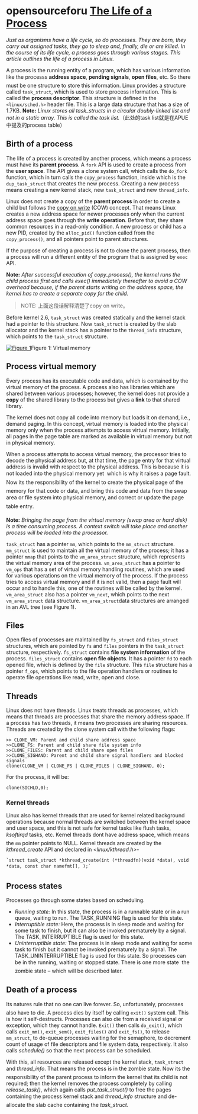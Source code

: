 # opensourceforu [The Life of a Process](https://opensourceforu.com/2016/03/the-life-of-a-process/)

*Just as organisms have a life cycle, so do processes. They are born, they carry out assigned tasks, they go to sleep and, finally, die or are killed. In the course of its life cycle, a process goes through various stages. This article outlines the life of a process in Linux.*

A process is the running entity of a program, which has various information like the processs **address space**, **pending signals**, **open files**, etc. So there must be one structure to store this information. Linux provides a structure called `task_struct`, which is used to store process information. This is called the **process descriptor**. This structure is defined in the `<linux/sched.h>` header file. This is a large data structure that has a size of 1.7KB.
**Note:** *Linux stores all task_structs in a circular doubly-linked list and not in a static array. This is called the task list.*（此处的task list就是在APUE中提及的process table）

## **Birth of a process**

The life of a process is created by another process, which means a process must have its **parent process**. A `fork` API is used to create a process from the **user space**. The API gives a clone system call, which calls the `do_fork` function, which in turn calls the `copy_process` function, inside which is the `dup_task_struct` that creates the new process. Creating a new process means creating a new kernel stack, new `task_struct` and new `thread_info`.

Linux does not create a copy of the **parent process** in order to create a child but follows the [copy on write](https://en.wikipedia.org/wiki/Copy-on-write) (COW) concept. That means Linux creates a new address space for newer processes only when the current address space goes through the **write operation**. Before that, they share common resources in a read-only condition. A new process or child has a new PID, created by the `alloc_pid()` function called from the `copy_process()`, and all pointers point to parent structures.

If the purpose of creating a process is not to clone the parent process, then a process will run a different entity of the program that is assigned by `exec` API.

**Note:** *After successful execution of copy_process(), the kernel runs the child process first and calls exec() immediately thereafter to avoid a COW overhead because, if the parent starts writing on the address space, the kernel has to create a separate copy for the child.*

> NOTE: 上面这段话解释清楚了copy on write。

Before kernel 2.6, `task_struct` was created statically and the kernel stack had a pointer to this structure. Now `task_struct` is created by the slab allocator and the kernel stack has a pointer to the `thread_info` structure, which points to the `task_struct` structure.

[![Figure 1](https://i0.wp.com/opensourceforu.com/wp-content/uploads/2016/02/Figure-116-350x239.jpg?resize=350%2C239)](https://i1.wp.com/opensourceforu.com/wp-content/uploads/2016/02/Figure-116.jpg)Figure 1: Virtual memory





## **Process virtual memory**

Every process has its executable code and data, which is contained by the virtual memory of the process. A process also has libraries which are shared between various processes; however, the kernel does not provide a **copy** of the shared library to the process but gives a **link** to that shared library.

The kernel does not copy all code into memory but loads it on demand, i.e., demand paging. In this concept, virtual memory is loaded into the physical memory only when the process attempts to access virtual memory. Initially, all pages in the page table are marked as available in virtual memory but not in physical memory.

When a process attempts to access virtual memory, the processor tries to decode the physical address but, at that time, the page entry for that virtual address is invalid with respect to the physical address. This is because it is not loaded into the physical memory yet ­ which is why it raises a page fault. Now its the responsibility of the kernel to create the physical page of the memory for that code or data, and bring this code and data from the swap area or file system into physical memory, and correct or update the page table entry.

**Note:** *Bringing the page from the virtual memory (swap area or hard disk) is a time consuming process. A context switch will take place and another process will be loaded into the processor.*

`task_struct` has a pointer `mm`, which points to the `mm_struct` structure. `mm_struct` is used to maintain all the virtual memory of the process; it has a pointer `mmap` that points to the `vm_area_struct` structure, which represents the virtual memory area of the process. `vm_area_struct` has a pointer to `vm_ops` that has a set of virtual memory handling routines, which are used for various operations on the virtual memory of the process. If the process tries to access virtual memory and if it is not valid, then a page fault will occur and to handle this, one of the routines will be called by the kernel. `vm_area_struct` also has a pointer `vm_next`, which points to the next `vm_area_struct` data structure. `vm_area_struct`data structures are arranged in an AVL tree (see Figure 1).

## **Files**

Open files of processes are maintained by `fs_struct` and `files_struct` structures, which are pointed by `fs` and `files` pointers in the `task_struct` structure, respectively. `fs_struct` contains **file system information** of the process. `files_struct` contains **open file objects**. It has a pointer `fd` to each opened file, which is defined by the `file` structure. This `file` structure has a pointer `f_ops`, which points to the file operation handlers or routines to operate file operations like read, write, open and close.

## **Threads**

Linux does not have threads. Linux treats threads as processes, which means that threads are processes that share the memory address space. If a process has two threads, it means two processes are sharing resources.
Threads are created by the clone system call with the following flags:

```
>> CLONE_VM: Parent and child share address space
>>CLONE_FS: Parent and child share file system info
>>CLONE_FILES: Parent and child share open files
>>CLONE_SIGHAND: Parent and child share signal handlers and blocked signals
clone(CLONE_VM | CLONE_FS | CLONE_FILES | CLONE_SIGHAND, 0);
```

For the process, it will be:

```
clone(SICHLD,0);
```

### **Kernel threads**

Linux also has kernel threads that are used for kernel related background operations because normal threads are switched between the kernel space and user space, and this is not safe for kernel tasks like flush tasks, *ksoftirqd* tasks, etc. Kernel threads dont have address space, which means the `mm` pointer points to NULL.
Kernel threads are created by the *kthread_create* API and declared in *<linux/kthread.h>-*

```
`struct task_struct *kthread_create(int (*threadfn)(void *data), void *data, const char namefmt[], );`
```

## **Process states**

Processes go through some states based on scheduling.

- *Running state:* In this state, the process is in a runnable state or in a run queue, waiting to run. The TASK_RUNNING flag is used for this state.
- *Interruptible state:* Here, the process is in sleep mode and waiting for some task to finish, but it can also be invoked prematurely by a signal. The TASK_INTERRUPTIBLE flag is used for this state.
- *Uninterruptible state:* The process is in sleep mode and waiting for some task to finish but it cannot be invoked prematurely by a signal. The TASK_UNINTERRUPTIBLE flag is used for this state.
  So processes can be in the running, waiting or stopped state. There is one more state  the zombie state – which will be described later.

## **Death of a process**

Its natures rule that no one can live forever. So, unfortunately, processes also have to die. A process dies by itself by calling `exit()` system call. This is how it self-destructs. Processes can also die from a received signal or exception, which they cannot handle. `Exit()` then calls `do_exit()`, which calls `exit_mm()`, `exit_sem()`, `exit_files()` and `exit_fs()`, to release `mm_struct`, to de-queue processes waiting for the semaphore, to decrement count of usage of file descriptors and file system data, respectively. It also calls *schedule()* so that the next process can be scheduled.

With this, all resources are released except the kernel stack, `task_struct` and *thread_info*. That means the process is in the zombie state. Now its the responsibility of the parent process to inform the kernel that its child is not required; then the kernel removes the process completely by calling *release_task()*, which again calls *put_task_struct()* to free the pages containing the process kernel stack and *thread_info* structure and de-allocate the slab cache containing the *task_struct.*

